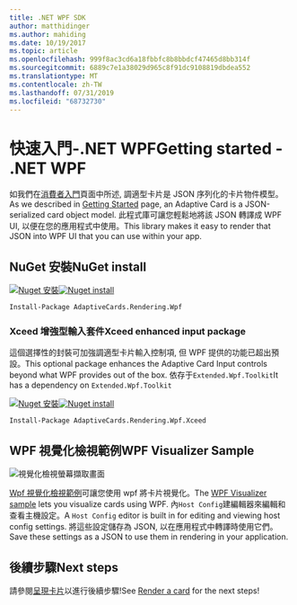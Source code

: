 ```yaml
---
title: .NET WPF SDK
author: matthidinger
ms.author: mahiding
ms.date: 10/19/2017
ms.topic: article
ms.openlocfilehash: 999f8ac3cd6a18fbbfc8b8bbdcf47465d8bb314f
ms.sourcegitcommit: 6889c7e1a38029d965c8f91dc9108819dbdea552
ms.translationtype: MT
ms.contentlocale: zh-TW
ms.lasthandoff: 07/31/2019
ms.locfileid: "68732730"
---
```

# <a name="getting-started---net-wpf"></a><span data-ttu-id="dc6f5-102">快速入門-.NET WPF</span><span class="sxs-lookup"><span data-stu-id="dc6f5-102">Getting started - .NET WPF</span></span>

<span data-ttu-id="dc6f5-103">如我們在[消費者入門](../../../authoring-cards/getting-started.md)頁面中所述, 調適型卡片是 JSON 序列化的卡片物件模型。</span><span class="sxs-lookup"><span data-stu-id="dc6f5-103">As we described in [Getting Started](../../../authoring-cards/getting-started.md) page, an Adaptive Card is a JSON-serialized card object model.</span></span> <span data-ttu-id="dc6f5-104">此程式庫可讓您輕鬆地將該 JSON 轉譯成 WPF UI, 以便在您的應用程式中使用。</span><span class="sxs-lookup"><span data-stu-id="dc6f5-104">This library makes it easy to render that JSON into WPF UI that you can use within your app.</span></span>

## <a name="nuget-install"></a><span data-ttu-id="dc6f5-105">NuGet 安裝</span><span class="sxs-lookup"><span data-stu-id="dc6f5-105">NuGet install</span></span>

<span data-ttu-id="dc6f5-106">[![Nuget 安裝](https://img.shields.io/nuget/vpre/AdaptiveCards.Rendering.Wpf.svg)](https://www.nuget.org/packages/AdaptiveCards.Rendering.Wpf)</span><span class="sxs-lookup"><span data-stu-id="dc6f5-106">[![Nuget install](https://img.shields.io/nuget/vpre/AdaptiveCards.Rendering.Wpf.svg)](https://www.nuget.org/packages/AdaptiveCards.Rendering.Wpf)</span></span>

```console
Install-Package AdaptiveCards.Rendering.Wpf
```

### <a name="xceed-enhanced-input-package"></a><span data-ttu-id="dc6f5-107">Xceed 增強型輸入套件</span><span class="sxs-lookup"><span data-stu-id="dc6f5-107">Xceed enhanced input package</span></span>

<span data-ttu-id="dc6f5-108">這個選擇性的封裝可加強調適型卡片輸入控制項, 但 WPF 提供的功能已超出預設。</span><span class="sxs-lookup"><span data-stu-id="dc6f5-108">This optional package enhances the Adaptive Card Input controls beyond what WPF provides out of the box.</span></span> <span data-ttu-id="dc6f5-109">依存于`Extended.Wpf.Toolkit`</span><span class="sxs-lookup"><span data-stu-id="dc6f5-109">It has a dependency on `Extended.Wpf.Toolkit`</span></span>

<span data-ttu-id="dc6f5-110">[![Nuget 安裝](https://img.shields.io/nuget/vpre/AdaptiveCards.Rendering.Wpf.Xceed.svg)](https://www.nuget.org/packages/AdaptiveCards.Rendering.Wpf.Xceed)</span><span class="sxs-lookup"><span data-stu-id="dc6f5-110">[![Nuget install](https://img.shields.io/nuget/vpre/AdaptiveCards.Rendering.Wpf.Xceed.svg)](https://www.nuget.org/packages/AdaptiveCards.Rendering.Wpf.Xceed)</span></span>

```console
Install-Package AdaptiveCards.Rendering.Wpf.Xceed
```

## <a name="wpf-visualizer-sample"></a><span data-ttu-id="dc6f5-111">WPF 視覺化檢視範例</span><span class="sxs-lookup"><span data-stu-id="dc6f5-111">WPF Visualizer Sample</span></span>

![視覺化檢視螢幕擷取畫面](../../../resources/media/tools/wpfvisualizer.png)

<span data-ttu-id="dc6f5-113">[Wpf 視覺化檢視範例](https://github.com/Microsoft/AdaptiveCards/tree/master/source/dotnet/Samples/WPFVisualizer)可讓您使用 wpf 將卡片視覺化。</span><span class="sxs-lookup"><span data-stu-id="dc6f5-113">The [WPF Visualizer sample](https://github.com/Microsoft/AdaptiveCards/tree/master/source/dotnet/Samples/WPFVisualizer) lets you visualize cards using WPF.</span></span>  <span data-ttu-id="dc6f5-114">內`Host Config`建編輯器來編輯和查看主機設定。</span><span class="sxs-lookup"><span data-stu-id="dc6f5-114">A `Host Config` editor is built in for editing and viewing host config settings.</span></span> <span data-ttu-id="dc6f5-115">將這些設定儲存為 JSON, 以在應用程式中轉譯時使用它們。</span><span class="sxs-lookup"><span data-stu-id="dc6f5-115">Save these settings as a JSON to use them in rendering in your application.</span></span>

## <a name="next-steps"></a><span data-ttu-id="dc6f5-116">後續步驟</span><span class="sxs-lookup"><span data-stu-id="dc6f5-116">Next steps</span></span>

<span data-ttu-id="dc6f5-117">請參閱[呈現卡片](render-a-card.md)以進行後續步驟!</span><span class="sxs-lookup"><span data-stu-id="dc6f5-117">See [Render a card](render-a-card.md) for the next steps!</span></span>
